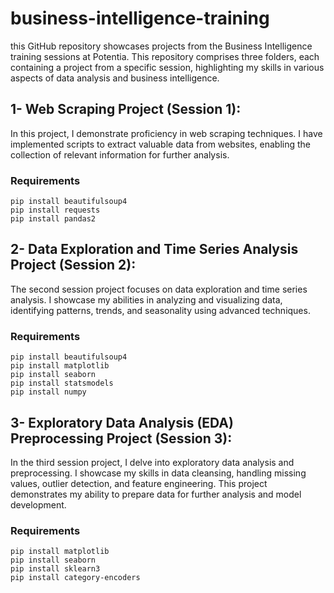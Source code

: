 # business-intelligence-training
this GitHub repository showcases  projects from the Business Intelligence training sessions at Potentia. This repository comprises three folders, each containing a project from a specific session, highlighting my skills in various aspects of data analysis and business intelligence.

## 1- Web Scraping Project (Session 1):
In this project, I demonstrate proficiency in web scraping techniques. I have implemented scripts to extract valuable data from websites, enabling the collection of relevant information for further analysis.
### Requirements
```
pip install beautifulsoup4
pip install requests
pip install pandas2
```

## 2- Data Exploration and Time Series Analysis Project (Session 2):
The second session project focuses on data exploration and time series analysis. I showcase my abilities in analyzing and visualizing data, identifying patterns, trends, and seasonality using advanced techniques.
### Requirements
```
pip install beautifulsoup4
pip install matplotlib
pip install seaborn
pip install statsmodels
pip install numpy
```


## 3- Exploratory Data Analysis (EDA) Preprocessing Project (Session 3):
In the third session project, I delve into exploratory data analysis and preprocessing. I showcase my skills in data cleansing, handling missing values, outlier detection, and feature engineering. This project demonstrates my ability to prepare data for further analysis and model development.
### Requirements
```
pip install matplotlib
pip install seaborn
pip install sklearn3
pip install category-encoders
```
